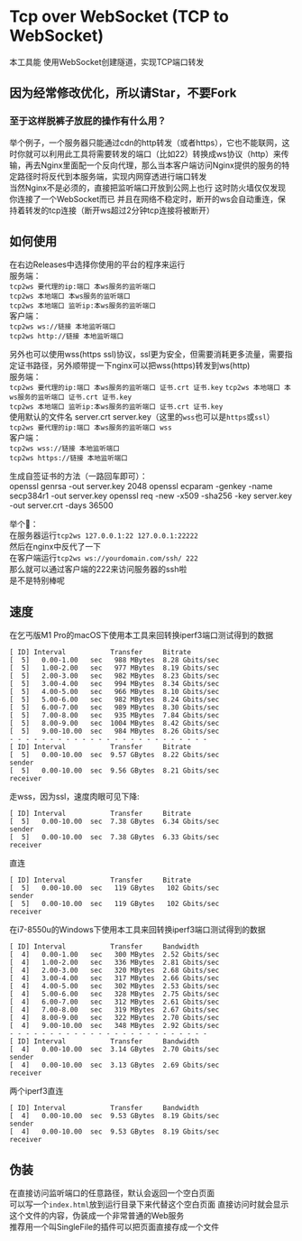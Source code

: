 # Tcp over WebSocket (TCP to WebSocket)
本工具能 使用WebSocket创建隧道，实现TCP端口转发  
## 因为经常修改优化，所以请Star，不要Fork  
### 至于这样脱裤子放屁的操作有什么用？  
举个例子，一个服务器只能通过cdn的http转发（或者https），它也不能联网，这时你就可以利用此工具将需要转发的端口（比如22）转换成ws协议（http）来传输，再去Nginx里面配一个反向代理，那么当本客户端访问Nginx提供的服务的特定路径时将反代到本服务端，实现内网穿透进行端口转发  
当然Nginx不是必须的，直接把监听端口开放到公网上也行
这时防火墙仅仅发现你连接了一个WebSocket而已
并且在网络不稳定时，断开的ws会自动重连，保持着转发的tcp连接（断开ws超过2分钟tcp连接将被断开）

## 如何使用
在右边Releases中选择你使用的平台的程序来运行  
服务端：  
`tcp2ws 要代理的ip:端口 本ws服务的监听端口`   
`tcp2ws 本地端口 本ws服务的监听端口`  
`tcp2ws 本地端口 监听ip:本ws服务的监听端口`   
客户端：  
`tcp2ws ws://链接 本地监听端口`  
`tcp2ws http://链接 本地监听端口`  

另外也可以使用wss(https ssl)协议，ssl更为安全，但需要消耗更多流量，需要指定证书路径，另外顺带提一下nginx可以把wss(https)转发到ws(http)  
服务端：  
`tcp2ws 要代理的ip:端口 本ws服务的监听端口 证书.crt 证书.key`
`tcp2ws 本地端口 本ws服务的监听端口 证书.crt 证书.key`   
`tcp2ws 本地端口 监听ip:本ws服务的监听端口 证书.crt 证书.key`   
使用默认的文件名 server.crt server.key（这里的`wss`也可以是`https`或`ssl`）   
`tcp2ws 要代理的ip:端口 本ws服务的监听端口 wss`  
客户端：  
`tcp2ws wss://链接 本地监听端口`  
`tcp2ws https://链接 本地监听端口`  

生成自签证书的方法（一路回车即可）：  
openssl genrsa -out server.key 2048
openssl ecparam -genkey -name secp384r1 -out server.key
openssl req -new -x509 -sha256 -key server.key -out server.crt -days 36500

举个🌰：  
在服务器运行`tcp2ws 127.0.0.1:22 127.0.0.1:22222`  
然后在nginx中反代了一下  
在客户端运行`tcp2ws ws://yourdomain.com/ssh/ 222`  
那么就可以通过客户端的222来访问服务器的ssh啦  
是不是特别棒呢  

## 速度
在乞丐版M1 Pro的macOS下使用本工具来回转换iperf3端口测试得到的数据
```
[ ID] Interval           Transfer     Bitrate
[  5]   0.00-1.00   sec   988 MBytes  8.28 Gbits/sec
[  5]   1.00-2.00   sec   977 MBytes  8.19 Gbits/sec
[  5]   2.00-3.00   sec   982 MBytes  8.23 Gbits/sec
[  5]   3.00-4.00   sec   994 MBytes  8.34 Gbits/sec
[  5]   4.00-5.00   sec   966 MBytes  8.10 Gbits/sec
[  5]   5.00-6.00   sec   982 MBytes  8.24 Gbits/sec
[  5]   6.00-7.00   sec   989 MBytes  8.30 Gbits/sec
[  5]   7.00-8.00   sec   935 MBytes  7.84 Gbits/sec
[  5]   8.00-9.00   sec  1004 MBytes  8.42 Gbits/sec
[  5]   9.00-10.00  sec   984 MBytes  8.26 Gbits/sec
- - - - - - - - - - - - - - - - - - - - - - - - -
[ ID] Interval           Transfer     Bitrate
[  5]   0.00-10.00  sec  9.57 GBytes  8.22 Gbits/sec                  sender
[  5]   0.00-10.00  sec  9.56 GBytes  8.21 Gbits/sec                  receiver
```
走wss，因为ssl，速度肉眼可见下降:
```
[ ID] Interval           Transfer     Bitrate
[  5]   0.00-10.00  sec  7.38 GBytes  6.34 Gbits/sec                  sender
[  5]   0.00-10.00  sec  7.38 GBytes  6.33 Gbits/sec                  receiver
```
直连
```
[ ID] Interval           Transfer     Bitrate
[  5]   0.00-10.00  sec   119 GBytes   102 Gbits/sec                  sender
[  5]   0.00-10.00  sec   119 GBytes   102 Gbits/sec                  receiver
```
在i7-8550u的Windows下使用本工具来回转换iperf3端口测试得到的数据
```
[ ID] Interval           Transfer     Bandwidth
[  4]   0.00-1.00   sec   300 MBytes  2.52 Gbits/sec
[  4]   1.00-2.00   sec   336 MBytes  2.81 Gbits/sec
[  4]   2.00-3.00   sec   320 MBytes  2.68 Gbits/sec
[  4]   3.00-4.00   sec   317 MBytes  2.66 Gbits/sec
[  4]   4.00-5.00   sec   302 MBytes  2.53 Gbits/sec
[  4]   5.00-6.00   sec   328 MBytes  2.75 Gbits/sec
[  4]   6.00-7.00   sec   312 MBytes  2.61 Gbits/sec
[  4]   7.00-8.00   sec   319 MBytes  2.67 Gbits/sec
[  4]   8.00-9.00   sec   322 MBytes  2.70 Gbits/sec
[  4]   9.00-10.00  sec   348 MBytes  2.92 Gbits/sec
- - - - - - - - - - - - - - - - - - - - - - - - -
[ ID] Interval           Transfer     Bandwidth
[  4]   0.00-10.00  sec  3.14 GBytes  2.70 Gbits/sec                  sender
[  4]   0.00-10.00  sec  3.13 GBytes  2.69 Gbits/sec                  receiver
```
两个iperf3直连
```
[ ID] Interval           Transfer     Bandwidth
[  4]   0.00-10.00  sec  9.53 GBytes  8.19 Gbits/sec                  sender
[  4]   0.00-10.00  sec  9.53 GBytes  8.19 Gbits/sec                  receiver
```

## 伪装
在直接访问监听端口的任意路径，默认会返回一个空白页面  
可以写一个`index.html`放到运行目录下来代替这个空白页面
直接访问时就会显示这个文件的内容，伪装成一个非常普通的Web服务  
推荐用一个叫SingleFile的插件可以把页面直接存成一个文件